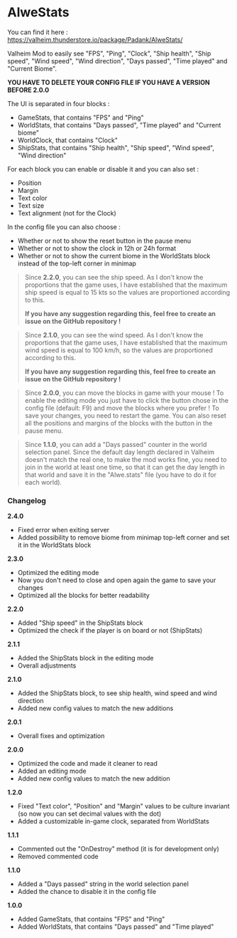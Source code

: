# AlweStats

You can find it here : https://valheim.thunderstore.io/package/Padank/AlweStats/

Valheim Mod to easily see "FPS", "Ping", "Clock", "Ship health", "Ship speed", "Wind speed", "Wind direction", "Days passed", "Time played" and "Current Biome".

**YOU HAVE TO DELETE YOUR CONFIG FILE IF YOU HAVE A VERSION BEFORE 2.0.0**

The UI is separated in four blocks :
- GameStats, that contains "FPS" and "Ping"
- WorldStats, that contains "Days passed", "Time played" and "Current biome"
- WorldClock, that contains "Clock"
- ShipStats, that contains "Ship health", "Ship speed", "Wind speed", "Wind direction"

For each block you can enable or disable it and you can also set :
- Position
- Margin 
- Text color
- Text size 
- Text alignment (not for the Clock)

In the config file you can also choose :
- Whether or not to show the reset button in the pause menu
- Whether or not to show the clock in 12h or 24h format
- Whether or not to show the current biome in the WorldStats block instead of the top-left corner in minimap 

> Since **2.2.0**, you can see the ship speed.
> As I don't know the proportions that the game uses, 
> I have established that the maximum ship speed is equal to 15 kts
> so the values ​​are proportioned according to this.
>
> **If you have any suggestion regarding this, feel free to create an issue on the GitHub repository !**

> Since **2.1.0**, you can see the wind speed.
> As I don't know the proportions that the game uses, 
> I have established that the maximum wind speed is equal to 100 km/h, 
> so the values ​​are proportioned according to this.
>
> **If you have any suggestion regarding this, feel free to create an issue on the GitHub repository !**

> Since **2.0.0**, you can move the blocks in game with your mouse ! 
> To enable the editing mode you just have to click the button chose in the config file (default: F9)
> and move the blocks where you prefer ! To save your changes, you need to restart the game.
> You can also reset all the positions and margins of the blocks with the button in the pause menu.

> Since **1.1.0**, you can add a "Days passed" counter in the world selection panel. 
> Since the default day length declared in Valheim doesn't match the real one, 
> to make the mod works fine, you need to join in the world at least one time, 
> so that it can get the day length in that world and save it in the "Alwe.stats" file (you have to do it for each world).

### Changelog

**2.4.0**
- Fixed error when exiting server
- Added possibility to remove biome from minimap top-left corner and set it in the WorldStats block

**2.3.0**
- Optimized the editing mode
- Now you don't need to close and open again the game to save your changes
- Optimized all the blocks for better readability

**2.2.0**
- Added "Ship speed" in the ShipStats block
- Optimized the check if the player is on board or not (ShipStats) 

**2.1.1**
- Added the ShipStats block in the editing mode
- Overall adjustments

**2.1.0**
- Added the ShipStats block, to see ship health, wind speed and wind direction
- Added new config values to match the new additions

**2.0.1**
- Overall fixes and optimization

**2.0.0**
- Optimized the code and made it cleaner to read
- Added an editing mode
- Added new config values to match the new addition

**1.2.0**
- Fixed "Text color", "Position" and "Margin" values to be culture invariant (so now you can set decimal values with the dot)
- Added a customizable in-game clock, separated from WorldStats

**1.1.1**
- Commented out the "OnDestroy" method (it is for development only)
- Removed commented code

**1.1.0**
- Added a "Days passed" string in the world selection panel
- Added the chance to disable it in the config file

**1.0.0**
- Added GameStats, that contains "FPS" and "Ping"
- Added WorldStats, that contains "Days passed" and "Time played"